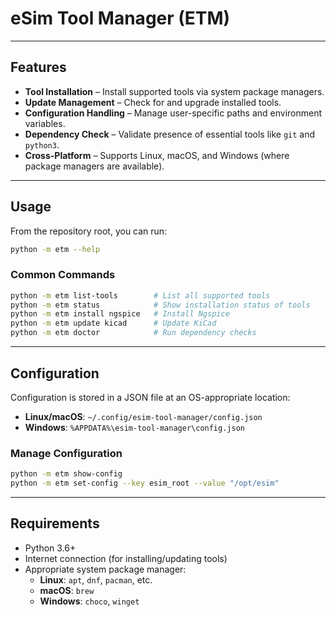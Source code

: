 # eSim Tool Manager (ETM)

---

## Features 

- **Tool Installation** – Install supported tools via system package managers.
- **Update Management** – Check for and upgrade installed tools.
- **Configuration Handling** – Manage user-specific paths and environment variables.
- **Dependency Check** – Validate presence of essential tools like `git` and `python3`.
- **Cross-Platform** – Supports Linux, macOS, and Windows (where package managers are available).

---

## Usage

From the repository root, you can run:

```bash
python -m etm --help
```

### Common Commands

```bash
python -m etm list-tools        # List all supported tools
python -m etm status            # Show installation status of tools
python -m etm install ngspice   # Install Ngspice
python -m etm update kicad      # Update KiCad
python -m etm doctor            # Run dependency checks
```

---

## Configuration

Configuration is stored in a JSON file at an OS-appropriate location:

- **Linux/macOS**: `~/.config/esim-tool-manager/config.json`
- **Windows**: `%APPDATA%\esim-tool-manager\config.json`

### Manage Configuration

```bash
python -m etm show-config
python -m etm set-config --key esim_root --value "/opt/esim"
```

---

## Requirements

- Python 3.6+
- Internet connection (for installing/updating tools)
- Appropriate system package manager:
  - **Linux**: `apt`, `dnf`, `pacman`, etc.
  - **macOS**: `brew`
  - **Windows**: `choco`, `winget`
